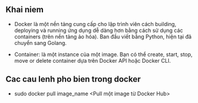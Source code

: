 ## Khai niem
+ Docker là một nền tảng cung cấp cho lập trình viên cách building, deploying và running ứng dụng dễ dàng hơn bằng cách sử dụng các containers (trên nền tảng ảo hóa). Ban đầu viết bằng Python, hiện tại đã chuyển sang Golang.

+ Container: là một instance của một image. Bạn có thể create, start, stop, move or delete container dựa trên Docker API hoặc Docker CLI.

## Cac cau lenh pho bien trong docker

+ sudo docker pull image_name       <Pull một image từ Docker Hub>
